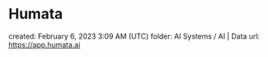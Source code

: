 # Humata

created: February 6, 2023 3:09 AM (UTC)
folder: AI Systems / AI | Data
url: https://app.humata.ai